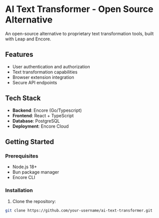 # AI Text Transformer - Open Source Alternative

An open-source alternative to proprietary text transformation tools, built with Leap and Encore.

## Features
- User authentication and authorization
- Text transformation capabilities
- Browser extension integration
- Secure API endpoints

## Tech Stack
- **Backend**: Encore (Go/Typescript)
- **Frontend**: React + TypeScript
- **Database**: PostgreSQL
- **Deployment**: Encore Cloud

## Getting Started

### Prerequisites
- Node.js 18+
- Bun package manager
- Encore CLI

### Installation
1. Clone the repository:
```bash
git clone https://github.com/your-username/ai-text-transformer.git

